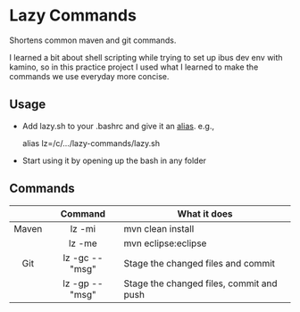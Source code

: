 
# Lazy Commands
Shortens common maven and git commands.

I learned a bit about shell scripting while trying to set up ibus dev env with kamino, so in this practice project I used what I learned to make the commands we use everyday more concise.

## Usage
* Add <span>lazy.</span>sh to your .bashrc and give it an [alias](https://askubuntu.com/a/17538). e.g.,
  
   alias lz=/c/.../lazy-commands/lazy.sh
* Start using it by opening up the bash in any folder

## Commands
|        | Command        |  What it does  |
| :----: |:--------------:| -------------- |
| Maven  | lz -mi         | mvn clean install |
|        | lz -me         | mvn eclipse:eclipse |
| Git    | lz -gc --"msg" | Stage the changed files and commit |
|        | lz -gp --"msg" | Stage the changed files, commit and push |


